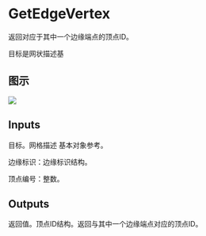 # GetEdgeVertex

返回对应于其中一个边缘端点的顶点ID。

目标是网状描述基

## 图示

![]($-20221218-20034060.png)

## Inputs

目标。网格描述 基本对象参考。

边缘标识：边缘标识结构。

顶点编号：整数。  

## Outputs

返回值。顶点ID结构。返回与其中一个边缘端点对应的顶点ID。

